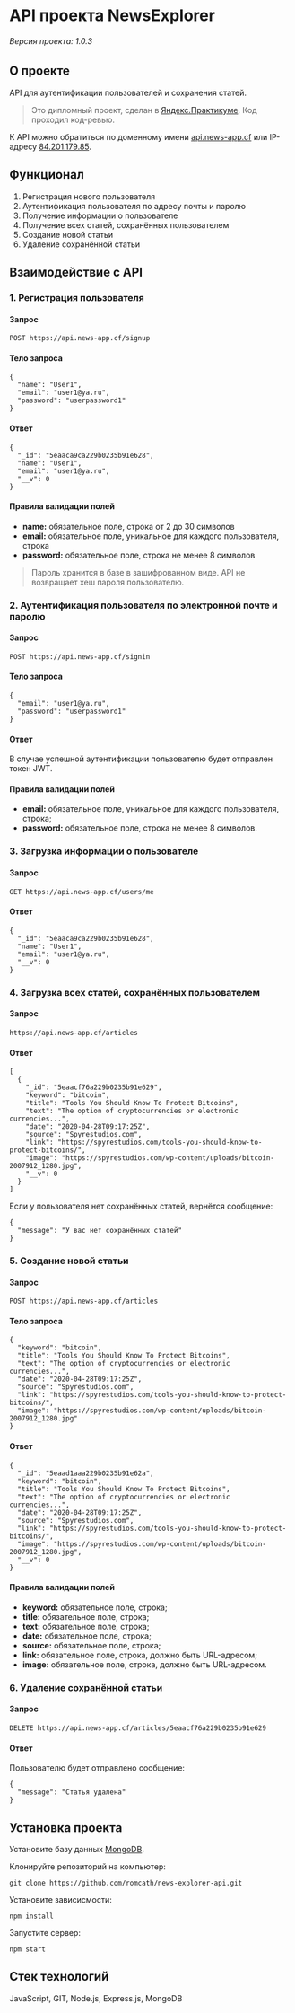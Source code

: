 # API проекта NewsExplorer

###### Версия проекта: 1.0.3

## О проекте
API для аутентификации пользователей и сохранения статей.
> Это дипломный проект, сделан в [Яндекс.Практикуме](https://praktikum.yandex.ru). Код проходил код-ревью.

К API можно обратиться по доменному имени [api.news-app.cf](https://api.news-app.cf) или IP-адресу [84.201.179.85](http://84.201.179.85).

## Функционал
1. Регистрация нового пользователя
2. Аутентификация пользователя по адресу почты и паролю
3. Получение информации о пользователе
4. Получение всех статей, сохранённых пользователем
5. Создание новой статьи
6. Удаление сохранённой статьи

## Взаимодействие с API
### 1. Регистрация пользователя
#### Запрос
```POST https://api.news-app.cf/signup```
#### Тело запроса
```
{
  "name": "User1",
  "email": "user1@ya.ru",
  "password": "userpassword1"
}
```
#### Ответ
```
{
  "_id": "5eaaca9ca229b0235b91e628",
  "name": "User1",
  "email": "user1@ya.ru",
  "__v": 0
}
```
#### Правила валидации полей
- **name:** обязательное поле, строка от 2 до 30 символов
- **email:** обязательное поле, уникальное для каждого пользователя, строка
- **password:** обязательное поле, строка не менее 8 символов
> Пароль хранится в базе в зашифрованном виде. API не возвращает хеш пароля пользователю.

### 2. Аутентификация пользователя по электронной почте и паролю
#### Запрос
```POST https://api.news-app.cf/signin```
#### Тело запроса
```
{
  "email": "user1@ya.ru",
  "password": "userpassword1"
}
```
#### Ответ
В случае успешной аутентификации пользователю будет отправлен токен JWT.

#### Правила валидации полей
- **email:** обязательное поле, уникальное для каждого пользователя, строка;
- **password:** обязательное поле, строка не менее 8 символов.

### 3. Загрузка информации о пользователe
#### Запрос
```GET https://api.news-app.cf/users/me```
#### Ответ
```
{
  "_id": "5eaaca9ca229b0235b91e628",
  "name": "User1",
  "email": "user1@ya.ru",
  "__v": 0
} 
```
### 4. Загрузка всех статей, сохранённых пользователем
#### Запрос
```https://api.news-app.cf/articles```
#### Ответ
```
[
  {
    "_id": "5eaacf76a229b0235b91e629",
    "keyword": "bitcoin",
    "title": "Tools You Should Know To Protect Bitcoins",
    "text": "The option of cryptocurrencies or electronic currencies...",
    "date": "2020-04-28T09:17:25Z",
    "source": "Spyrestudios.com",
    "link": "https://spyrestudios.com/tools-you-should-know-to-protect-bitcoins/",
    "image": "https://spyrestudios.com/wp-content/uploads/bitcoin-2007912_1280.jpg",
    "__v": 0
  }
]
```
Если у пользователя нет сохранённых статей, вернётся сообщение:
```
{
  "message": "У вас нет сохранённых статей"
}
```

### 5. Создание новой статьи
#### Запрос
```POST https://api.news-app.cf/articles```
#### Тело запроса
```
{
  "keyword": "bitcoin",
  "title": "Tools You Should Know To Protect Bitcoins",
  "text": "The option of cryptocurrencies or electronic currencies...",
  "date": "2020-04-28T09:17:25Z",
  "source": "Spyrestudios.com",
  "link": "https://spyrestudios.com/tools-you-should-know-to-protect-bitcoins/",
  "image": "https://spyrestudios.com/wp-content/uploads/bitcoin-2007912_1280.jpg"
}
```
#### Ответ
```
{
  "_id": "5eaad1aaa229b0235b91e62a",
  "keyword": "bitcoin",
  "title": "Tools You Should Know To Protect Bitcoins",
  "text": "The option of cryptocurrencies or electronic currencies...",
  "date": "2020-04-28T09:17:25Z",
  "source": "Spyrestudios.com",
  "link": "https://spyrestudios.com/tools-you-should-know-to-protect-bitcoins/",
  "image": "https://spyrestudios.com/wp-content/uploads/bitcoin-2007912_1280.jpg",
  "__v": 0
} 
```
#### Правила валидации полей
- **keyword:** обязательное поле, строка;
- **title:** обязательное поле, строка;
- **text:** обязательное поле, строка;
- **date:** обязательное поле, строка;
- **source:** обязательное поле, строка;
- **link:** обязательное поле, строка, должно быть URL-адресом;
- **image:** обязательное поле, строка, должно быть URL-адресом.

### 6. Удаление сохранённой статьи
#### Запрос
```DELETE https://api.news-app.cf/articles/5eaacf76a229b0235b91e629```
#### Ответ
Пользователю будет отправлено сообщение:
```
{
  "message": "Статья удалена"
}
```

## Установка проекта
Установите базу данных [MongoDB](https://docs.mongodb.com/manual/administration/install-community/).

Клонируйте репозиторий на компьютер:

```git clone https://github.com/romcath/news-explorer-api.git```

Установите зависисмости:

```npm install```

Запустите сервер:

```npm start```


## Стек технологий
JavaScript, GIT, Node.js, Express.js, MongoDB
